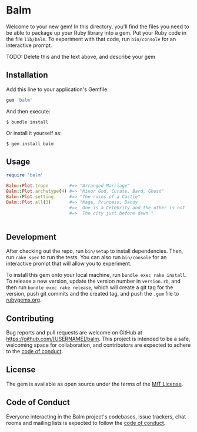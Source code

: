# Balm

Welcome to your new gem! In this directory, you'll find the files you need to be able to package up your Ruby library into a gem. Put your Ruby code in the file `lib/balm`. To experiment with that code, run `bin/console` for an interactive prompt.

TODO: Delete this and the text above, and describe your gem

## Installation

Add this line to your application's Gemfile:

```ruby
gem 'balm'
```

And then execute:

    $ bundle install

Or install it yourself as:

    $ gem install balm

## Usage
```ruby
require 'balm'

Balm::Plot.trope        #=> "Arranged Marriage"
Balm::Plot.archetype(4) #=> "Minor God, Curate, Bard, Ghost"
Balm::Plot.setting      #=> "The ruins of a Castle"
Balm::Plot.all(3)       #=> "Mage, Princess, Dandy
                        #=>  One is a Celebrity and the other is not
                        #=>  The city just before dawn "
    
```

## Development

After checking out the repo, run `bin/setup` to install dependencies. Then, run `rake spec` to run the tests. You can also run `bin/console` for an interactive prompt that will allow you to experiment.

To install this gem onto your local machine, run `bundle exec rake install`. To release a new version, update the version number in `version.rb`, and then run `bundle exec rake release`, which will create a git tag for the version, push git commits and the created tag, and push the `.gem` file to [rubygems.org](https://rubygems.org).

## Contributing

Bug reports and pull requests are welcome on GitHub at https://github.com/[USERNAME]/balm. This project is intended to be a safe, welcoming space for collaboration, and contributors are expected to adhere to the [code of conduct](https://github.com/[USERNAME]/balm/blob/master/CODE_OF_CONDUCT.md).

## License

The gem is available as open source under the terms of the [MIT License](https://opensource.org/licenses/MIT).

## Code of Conduct

Everyone interacting in the Balm project's codebases, issue trackers, chat rooms and mailing lists is expected to follow the [code of conduct](https://github.com/[USERNAME]/balm/blob/master/CODE_OF_CONDUCT.md).
